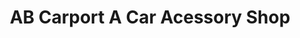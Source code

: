---
title: "AB Carport A Car Acessory Shop"
url: /kollam/ab-carport-a-car-acessory-shop/
shop: car parts
---